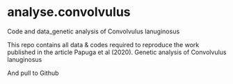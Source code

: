 # analyse.convolvulus
Code and data_genetic analysis of Convolvulus lanuginosus

This repo contains all data & codes required to reproduce the work published in the article
Papuga et al (2020). Genetic analysis of Convolvulus lanuginosus

And pull to Github
